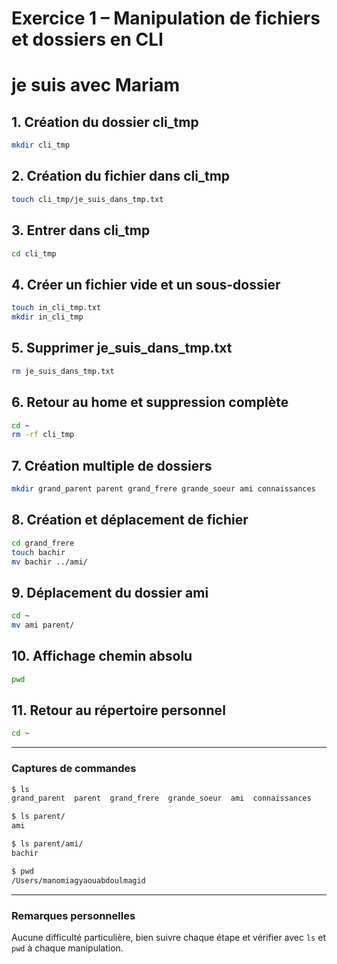 
# Exercice 1 – Manipulation de fichiers et dossiers en CLI
# je suis avec Mariam

## 1. Création du dossier cli_tmp
```bash
mkdir cli_tmp
```

## 2. Création du fichier dans cli_tmp
```bash
touch cli_tmp/je_suis_dans_tmp.txt
```

## 3. Entrer dans cli_tmp
```bash
cd cli_tmp
```

## 4. Créer un fichier vide et un sous-dossier
```bash
touch in_cli_tmp.txt
mkdir in_cli_tmp
```

## 5. Supprimer je_suis_dans_tmp.txt
```bash
rm je_suis_dans_tmp.txt
```

## 6. Retour au home et suppression complète
```bash
cd ~
rm -rf cli_tmp
```

## 7. Création multiple de dossiers
```bash
mkdir grand_parent parent grand_frere grande_soeur ami connaissances
```

## 8. Création et déplacement de fichier
```bash
cd grand_frere
touch bachir
mv bachir ../ami/
```

## 9. Déplacement du dossier ami
```bash
cd ~
mv ami parent/
```

## 10. Affichage chemin absolu
```bash
pwd
```

## 11. Retour au répertoire personnel
```bash
cd ~
```

---

### Captures de commandes

```bash
$ ls
grand_parent  parent  grand_frere  grande_soeur  ami  connaissances

$ ls parent/
ami

$ ls parent/ami/
bachir

$ pwd
/Users/manomiagyaouabdoulmagid
```

---

### Remarques personnelles
Aucune difficulté particulière, bien suivre chaque étape et vérifier avec `ls` et `pwd` à chaque manipulation.

